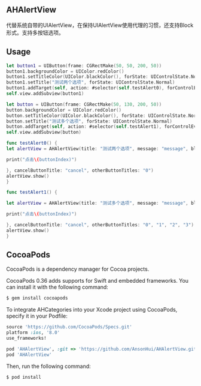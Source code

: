 ## AHAlertView

代替系统自带的UIAlertView，在保持UIAlertView使用代理的习惯，还支持Block形式。支持多按钮选项。

## Usage

```swift
let button1 = UIButton(frame: CGRectMake(50, 50, 200, 50))
button1.backgroundColor = UIColor.redColor()
button1.setTitleColor(UIColor.blackColor(), forState: UIControlState.Normal)
button1.setTitle("测试两个选项", forState: UIControlState.Normal)
button1.addTarget(self, action: #selector(self.testAlert0), forControlEvents: UIControlEvents.TouchUpInside)
self.view.addSubview(button1)

let button = UIButton(frame: CGRectMake(50, 130, 200, 50))
button.backgroundColor = UIColor.redColor()
button.setTitleColor(UIColor.blackColor(), forState: UIControlState.Normal)
button.setTitle("测试多个选项", forState: UIControlState.Normal)
button.addTarget(self, action: #selector(self.testAlert1), forControlEvents: UIControlEvents.TouchUpInside)
self.view.addSubview(button)

func testAlert0() {
let alertView = AHAlertView(title: "测试两个选项", message: "message", block: { (alertView, buttonIndex) in

print("点击\(buttonIndex)")

}, cancelButtonTitle: "cancel", otherButtonTitles: "0")
alertView.show()
}

func testAlert1() {

let alertView = AHAlertView(title: "测试多个选项", message: "message", block: { (alertView, buttonIndex) in

print("点击\(buttonIndex)")

}, cancelButtonTitle: "cancel", otherButtonTitles: "0", "1", "2", "3")
alertView.show()
}
```

## CocoaPods

CocoaPods is a dependency manager for Cocoa projects.

CocoaPods 0.36 adds supports for Swift and embedded frameworks. You can install it with the following command:

```bash
$ gem install cocoapods
```

To integrate AHCategories into your Xcode project using CocoaPods, specify it in your Podfile:

```ruby
source 'https://github.com/CocoaPods/Specs.git'
platform :ios, '8.0'
use_frameworks!

pod 'AHAlertView', :git => 'https://github.com/AnsonHui/AHAlertView.git'
pod 'AHAlertView'
```

Then, run the following command:

```bash
$ pod install
```
